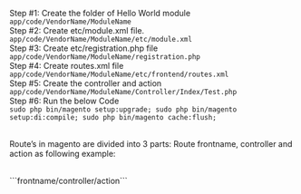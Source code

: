Step #1: Create the folder of Hello World module<br>
```app/code/VendorName/ModuleName```<br>
Step #2: Create etc/module.xml file.<br>
```app/code/VendorName/ModuleName/etc/module.xml```<br>
Step #3: Create etc/registration.php file<br>
```app/code/VendorName/ModuleName/registration.php```<br>
Step #4: Create routes.xml file<br>
```app/code/VendorName/ModuleName/etc/frontend/routes.xml```<br>
Step #5: Create the controller and action<br>
```app/code/VendorName/ModuleName/Controller/Index/Test.php```<br>
Step #6: Run the below Code<br>
``sudo php bin/magento setup:upgrade;
  sudo php bin/magento setup:di:compile;
  sudo php bin/magento cache:flush;``
  <br><br>
  <p>Route’s in magento are divided into 3 parts: Route frontname, controller and action as following example:</p>
  <br>
  ```frontname/controller/action```
